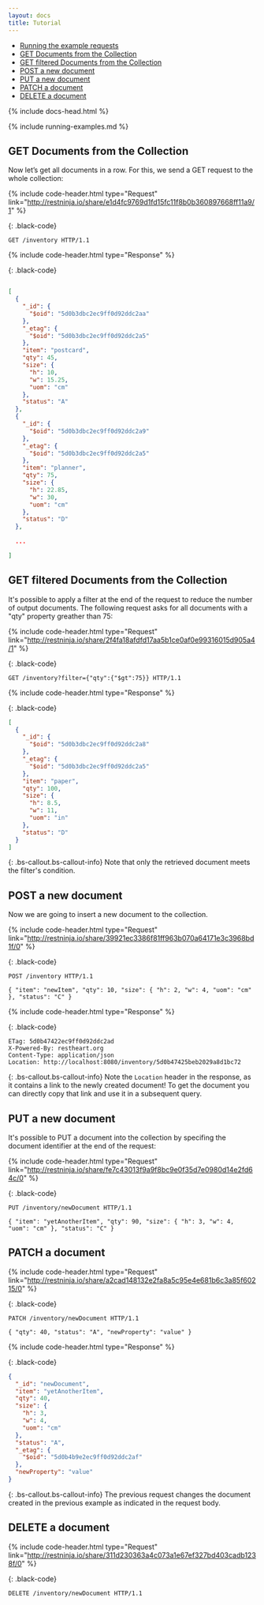 ```yaml
---
layout: docs
title: Tutorial
---
```



<div markdown="1" class="d-none d-xl-block col-xl-2 order-last bd-toc">

- [Running the example requests](#running-the-example-requests)
- [GET Documents from the Collection](#get-documents-from-the-collection)
- [GET filtered Documents from the Collection](#get-filtered-documents-from-the-collection)
- [POST a new document](#post-a-new-document)
- [PUT a new document](#put-a-new-document)
- [PATCH a document](#patch-a-document)
- [DELETE a document](#delete-a-document)


</div>
<div markdown="1" class="col-12 col-md-9 col-xl-8 py-md-3 bd-content">

{% include docs-head.html %} 

{% include running-examples.md %}

## GET Documents from the Collection

Now let’s get all documents in a row. For this, we send a GET request to the whole collection:

{% include code-header.html 
    type="Request" 
    link="http://restninja.io/share/e1d4fc9769d1fd15fc11f8b0b360897668ff11a9/1"
%}

{: .black-code}
``` http
GET /inventory HTTP/1.1
```

{% include code-header.html 
    type="Response" 
%}

{: .black-code}
``` json

[
  {
    "_id": {
      "$oid": "5d0b3dbc2ec9ff0d92ddc2aa"
    },
    "_etag": {
      "$oid": "5d0b3dbc2ec9ff0d92ddc2a5"
    },
    "item": "postcard",
    "qty": 45,
    "size": {
      "h": 10,
      "w": 15.25,
      "uom": "cm"
    },
    "status": "A"
  },
  {
    "_id": {
      "$oid": "5d0b3dbc2ec9ff0d92ddc2a9"
    },
    "_etag": {
      "$oid": "5d0b3dbc2ec9ff0d92ddc2a5"
    },
    "item": "planner",
    "qty": 75,
    "size": {
      "h": 22.85,
      "w": 30,
      "uom": "cm"
    },
    "status": "D"
  },
  
  ...

]
```

## GET filtered Documents from the Collection

It's possible to apply a filter at the end of the request to reduce the number of output documents.
The following request asks for all documents with a "qty" property greather than 75: 

{% include code-header.html 
    type="Request" 
    link="http://restninja.io/share/2f4fa18afdfd17aa5b1ce0af0e99316015d905a4/1"
%}

{: .black-code}
``` http
GET /inventory?filter={"qty":{"$gt":75}} HTTP/1.1
```

{% include code-header.html 
    type="Response"
%}

{: .black-code}
``` json
[
  {
    "_id": {
      "$oid": "5d0b3dbc2ec9ff0d92ddc2a8"
    },
    "_etag": {
      "$oid": "5d0b3dbc2ec9ff0d92ddc2a5"
    },
    "item": "paper",
    "qty": 100,
    "size": {
      "h": 8.5,
      "w": 11,
      "uom": "in"
    },
    "status": "D"
  }
]
```

{: .bs-callout.bs-callout-info}
Note that only the retrieved document meets the filter's condition.

## POST a new document

Now we are going to insert a new document to the collection.

{% include code-header.html 
    type="Request" 
    link="http://restninja.io/share/39921ec3386f81ff963b070a64171e3c3968bd1f/0"
%}

{: .black-code}
``` http
POST /inventory HTTP/1.1

{ "item": "newItem", "qty": 10, "size": { "h": 2, "w": 4, "uom": "cm" }, "status": "C" }
```


{% include code-header.html 
    type="Response"
%}

{: .black-code}
``` http
ETag: 5d0b47422ec9ff0d92ddc2ad
X-Powered-By: restheart.org
Content-Type: application/json
Location: http://localhost:8080/inventory/5d0b47425beb2029a8d1bc72
```

{: .bs-callout.bs-callout-info}
Note the `Location` header in the response, as it contains a link to the newly created document! To get the document you can directly copy that link and use it in a subsequent query.

## PUT a new document

It's possible to PUT a document into the collection by specifing the document identifier at the end of the request:

{% include code-header.html 
    type="Request" 
    link="http://restninja.io/share/fe7c43013f9a9f8bc9e0f35d7e0980d14e2fd64c/0"
%}

{: .black-code}
``` http
PUT /inventory/newDocument HTTP/1.1

{ "item": "yetAnotherItem", "qty": 90, "size": { "h": 3, "w": 4, "uom": "cm" }, "status": "C" }
```

## PATCH a document

{% include code-header.html 
    type="Request" 
    link="http://restninja.io/share/a2cad148132e2fa8a5c95e4e681b6c3a85f60215/0"
%}

{: .black-code}
``` http
PATCH /inventory/newDocument HTTP/1.1

{ "qty": 40, "status": "A", "newProperty": "value" }
```

{% include code-header.html 
    type="Response"
%}

{: .black-code}
``` json
{
  "_id": "newDocument",
  "item": "yetAnotherItem",
  "qty": 40,
  "size": {
    "h": 3,
    "w": 4,
    "uom": "cm"
  },
  "status": "A",
  "_etag": {
    "$oid": "5d0b4b9e2ec9ff0d92ddc2af"
  },
  "newProperty": "value"
}
```

{: .bs-callout.bs-callout-info}
The previous request changes the document created in the previous example as indicated in the request body.


## DELETE a document

{% include code-header.html 
    type="Request" 
    link="http://restninja.io/share/311d230363a4c073a1e67ef327bd403cadb1238f/0"
%}

{: .black-code}
``` http
DELETE /inventory/newDocument HTTP/1.1
```

</div>